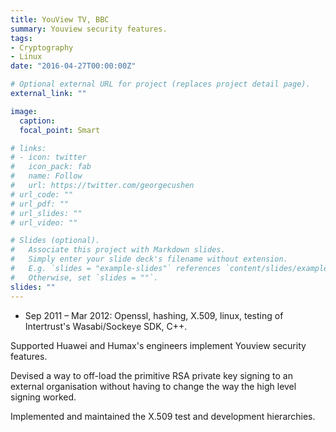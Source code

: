 ```yaml
---
title: YouView TV, BBC
summary: Youview security features.
tags:
- Cryptography
- Linux
date: "2016-04-27T00:00:00Z"

# Optional external URL for project (replaces project detail page).
external_link: ""

image:
  caption:
  focal_point: Smart

# links:
# - icon: twitter
#   icon_pack: fab
#   name: Follow
#   url: https://twitter.com/georgecushen
# url_code: ""
# url_pdf: ""
# url_slides: ""
# url_video: ""

# Slides (optional).
#   Associate this project with Markdown slides.
#   Simply enter your slide deck's filename without extension.
#   E.g. `slides = "example-slides"` references `content/slides/example-slides.md`.
#   Otherwise, set `slides = ""`.
slides: ""
---
```


- Sep 2011 – Mar 2012:
Openssl, hashing, X.509, linux, testing of Intertrust's Wasabi/Sockeye SDK, C++.

Supported Huawei and Humax's engineers implement Youview security features.

Devised a way to off-load the primitive RSA private key signing to an external
organisation without having to change the way the high level signing worked.

Implemented and maintained the X.509 test and development hierarchies.